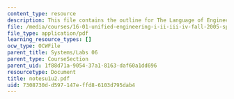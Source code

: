 ```yaml
---
content_type: resource
description: This file contains the outline for The Language of Engineering.
file: /media/courses/16-01-unified-engineering-i-ii-iii-iv-fall-2005-spring-2006/7308730dd597147effd86103d795dab4_notesu1u2.pdf
file_type: application/pdf
learning_resource_types: []
ocw_type: OCWFile
parent_title: Systems/Labs 06
parent_type: CourseSection
parent_uid: 1f88d71a-9054-37a1-8163-daf60a1dd696
resourcetype: Document
title: notesu1u2.pdf
uid: 7308730d-d597-147e-ffd8-6103d795dab4
---
```

